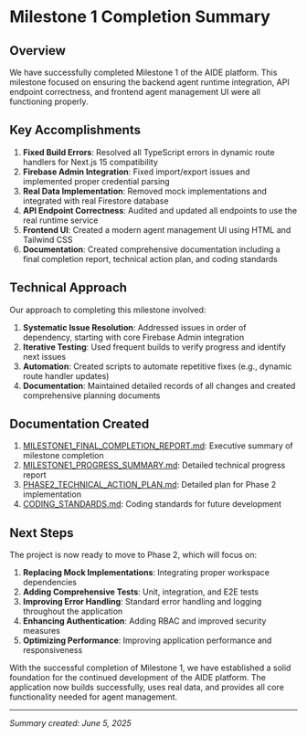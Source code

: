 # Milestone 1 Completion Summary

## Overview

We have successfully completed Milestone 1 of the AIDE platform. This milestone focused on ensuring the backend agent runtime integration, API endpoint correctness, and frontend agent management UI were all functioning properly.

## Key Accomplishments

1. **Fixed Build Errors**: Resolved all TypeScript errors in dynamic route handlers for Next.js 15 compatibility
2. **Firebase Admin Integration**: Fixed import/export issues and implemented proper credential parsing
3. **Real Data Implementation**: Removed mock implementations and integrated with real Firestore database
4. **API Endpoint Correctness**: Audited and updated all endpoints to use the real runtime service
5. **Frontend UI**: Created a modern agent management UI using HTML and Tailwind CSS
6. **Documentation**: Created comprehensive documentation including a final completion report, technical action plan, and coding standards

## Technical Approach

Our approach to completing this milestone involved:

1. **Systematic Issue Resolution**: Addressed issues in order of dependency, starting with core Firebase Admin integration
2. **Iterative Testing**: Used frequent builds to verify progress and identify next issues
3. **Automation**: Created scripts to automate repetitive fixes (e.g., dynamic route handler updates)
4. **Documentation**: Maintained detailed records of all changes and created comprehensive planning documents

## Documentation Created

1. [MILESTONE1_FINAL_COMPLETION_REPORT.md](./MILESTONE1_FINAL_COMPLETION_REPORT.md): Executive summary of milestone completion
2. [MILESTONE1_PROGRESS_SUMMARY.md](./MILESTONE1_PROGRESS_SUMMARY.md): Detailed technical progress report
3. [PHASE2_TECHNICAL_ACTION_PLAN.md](./PHASE2_TECHNICAL_ACTION_PLAN.md): Detailed plan for Phase 2 implementation
4. [CODING_STANDARDS.md](./CODING_STANDARDS.md): Coding standards for future development

## Next Steps

The project is now ready to move to Phase 2, which will focus on:

1. **Replacing Mock Implementations**: Integrating proper workspace dependencies
2. **Adding Comprehensive Tests**: Unit, integration, and E2E tests
3. **Improving Error Handling**: Standard error handling and logging throughout the application
4. **Enhancing Authentication**: Adding RBAC and improved security measures
5. **Optimizing Performance**: Improving application performance and responsiveness

With the successful completion of Milestone 1, we have established a solid foundation for the continued development of the AIDE platform. The application now builds successfully, uses real data, and provides all core functionality needed for agent management.

---

*Summary created: June 5, 2025*
